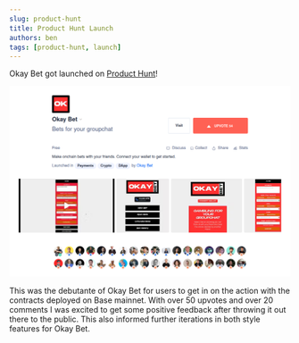 ```yaml
---
slug: product-hunt
title: Product Hunt Launch
authors: ben
tags: [product-hunt, launch]
---
```


Okay Bet got launched on [Product Hunt](https://www.producthunt.com/posts/okay-bet)! 

![Product Hunt Launch](/img/productlaunch.png)

This was the debutante of Okay Bet for users to get in on the action with the contracts deployed on Base mainnet. With over 50 upvotes and over 20 comments I was excited to get some positive feedback after throwing it out there to the public. This also informed further iterations in both style features for Okay Bet. 

